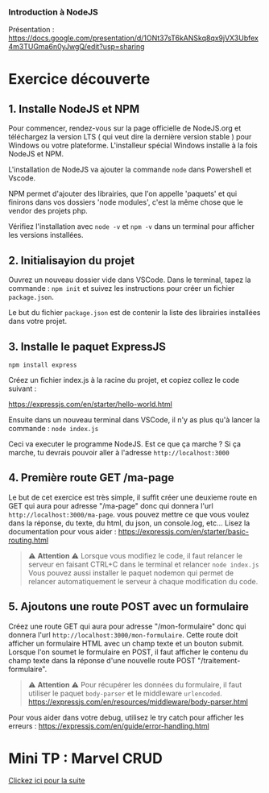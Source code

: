 ### Introduction à NodeJS

Présentation : https://docs.google.com/presentation/d/1ONt37sT6kANSkq8qx9jVX3Ubfex4m3TUGma6n0yJwgQ/edit?usp=sharing

# Exercice découverte

## 1. Installe NodeJS et NPM

Pour commencer, rendez-vous sur la page officielle de NodeJS.org et téléchargez la version LTS ( qui veut dire la dernière version stable ) pour Windows ou votre plateforme.
L'installeur spécial Windows installe à la fois NodeJS et NPM.

L'installation de NodeJS va ajouter la commande `node` dans Powershell et Vscode.

NPM permet d'ajouter des librairies, que l'on appelle 'paquets' et qui finirons dans vos dossiers 'node modules', c'est la même chose que le vendor des projets php.

Vérifiez l'installation avec `node -v` et `npm -v` dans un terminal pour afficher les versions installées.

## 2. Initialisayion du projet

Ouvrez un nouveau dossier vide dans VSCode.
Dans le terminal, tapez la commande : `npm init` et suivez les instructions pour créer un fichier `package.json`.

Le but du fichier `package.json` est de contenir la liste des librairies installées dans votre projet.

## 3. Installe le paquet ExpressJS

`npm install express`

Créez un fichier index.js à la racine du projet, et copiez collez le code suivant :

https://expressjs.com/en/starter/hello-world.html

Ensuite dans un nouveau terminal dans VSCode, il n'y as plus qu'à lancer la commande :
`node index.js`

Ceci va executer le programme NodeJS. Est ce que ça marche ?
Si ça marche, tu devrais pouvoir aller à l'adresse `http://localhost:3000`

## 4. Première route GET /ma-page

Le but de cet exercice est très simple, il suffit créer une deuxieme route en GET qui aura pour adresse
"/ma-page" donc qui donnera l'url `http://localhost:3000/ma-page`.
vous pouvez mettre ce que vous voulez dans la réponse, du texte, du html, du json, un console.log, etc...
Lisez la documentation pour vous aider : https://expressjs.com/en/starter/basic-routing.html

> ⚠️ **Attention** ⚠️
> Lorsque vous modifiez le code, il faut relancer le serveur en faisant CTRL+C dans le terminal et relancer `node index.js`
> Vous pouvez aussi installer le paquet nodemon qui permet de relancer automatiquement le serveur à chaque modification du code.

## 5. Ajoutons une route POST avec un formulaire

Créez une route GET qui aura pour adresse "/mon-formulaire" donc qui donnera l'url `http://localhost:3000/mon-formulaire`.
Cette route doit afficher un formulaire HTML avec un champ texte et un bouton submit.
Lorsque l'on soumet le formulaire en POST, il faut afficher le contenu du champ texte dans la réponse d'une nouvelle route POST "/traitement-formulaire".

> ⚠️ **Attention** ⚠️
> Pour récupérer les données du formulaire, il faut utiliser le paquet `body-parser` et le middleware `urlencoded`.
> https://expressjs.com/en/resources/middleware/body-parser.html

Pour vous aider dans votre debug, utilisez le try catch pour afficher les erreurs :
https://expressjs.com/en/guide/error-handling.html

# Mini TP : Marvel CRUD

[Clickez ici pour la suite](./TP-Marvel-CRUD.md)
